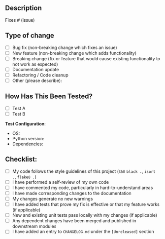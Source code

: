 <!-- Thank you for contributing! -->

## Description

<!-- Please include a summary of the changes and the related issue. -->
<!-- Please also include relevant motivation and context. -->
<!-- List any dependencies that are required for this change. -->

Fixes # (issue) <!-- Link the related issue here -->

## Type of change

<!-- Please delete options that are not relevant. -->
- [ ] Bug fix (non-breaking change which fixes an issue)
- [ ] New feature (non-breaking change which adds functionality)
- [ ] Breaking change (fix or feature that would cause existing functionality to not work as expected)
- [ ] Documentation update
- [ ] Refactoring / Code cleanup
- [ ] Other (please describe):

## How Has This Been Tested?

<!-- Please describe the tests that you ran to verify your changes. -->
<!-- Provide instructions so we can reproduce. -->
<!-- Please also list any relevant details for your test configuration -->

- [ ] Test A
- [ ] Test B

**Test Configuration**:
*   OS:
*   Python version:
*   Dependencies:

## Checklist:

- [ ] My code follows the style guidelines of this project (ran `black .`, `isort .`, `flake8 .`)
- [ ] I have performed a self-review of my own code
- [ ] I have commented my code, particularly in hard-to-understand areas
- [ ] I have made corresponding changes to the documentation
- [ ] My changes generate no new warnings
- [ ] I have added tests that prove my fix is effective or that my feature works (if applicable)
- [ ] New and existing unit tests pass locally with my changes (if applicable)
- [ ] Any dependent changes have been merged and published in downstream modules
- [ ] I have added an entry to `CHANGELOG.md` under the `[Unreleased]` section